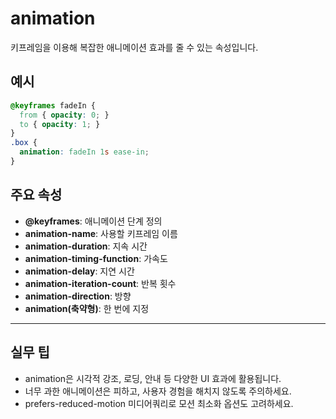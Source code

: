 # animation

키프레임을 이용해 복잡한 애니메이션 효과를 줄 수 있는 속성입니다.

## 예시
```css
@keyframes fadeIn {
  from { opacity: 0; }
  to { opacity: 1; }
}
.box {
  animation: fadeIn 1s ease-in;
}
```

## 주요 속성
- **@keyframes**: 애니메이션 단계 정의
- **animation-name**: 사용할 키프레임 이름
- **animation-duration**: 지속 시간
- **animation-timing-function**: 가속도
- **animation-delay**: 지연 시간
- **animation-iteration-count**: 반복 횟수
- **animation-direction**: 방향
- **animation(축약형)**: 한 번에 지정

---

## 실무 팁
- animation은 시각적 강조, 로딩, 안내 등 다양한 UI 효과에 활용됩니다.
- 너무 과한 애니메이션은 피하고, 사용자 경험을 해치지 않도록 주의하세요.
- prefers-reduced-motion 미디어쿼리로 모션 최소화 옵션도 고려하세요.
